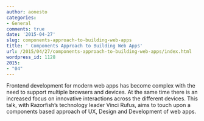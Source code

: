 ```yaml
---
author: aonesto
categories:
- General
comments: true
date: '2015-04-27'
slug: components-approach-to-building-web-apps
title: ' Components Approach to Building Web Apps'
url: /2015/04/27/components-approach-to-building-web-apps/index.html
wordpress_id: 1128
2015:
- "04"
---
```



Frontend development for modern web apps has become complex with the need to support multiple browsers and devices. At the same time there is an increased focus on innovative interactions across the different devices. This talk, with Razorfish’s technology leader Vinci Rufus, aims to touch upon a components based approach of UX, Design and Development of web apps.



